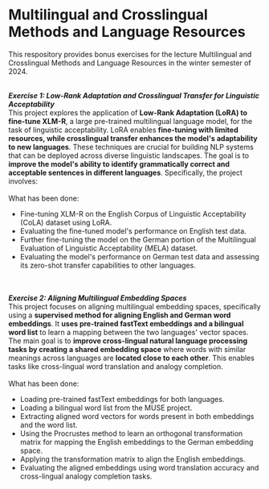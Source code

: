 # Multilingual and Crosslingual Methods and Language Resources

This respository provides bonus exercises for the lecture Multilingual and Crosslingual Methods and Language Resources in the winter semester of 2024. 
<br><br>

***Exercise 1: Low-Rank Adaptation and Crosslingual Transfer for Linguistic Acceptability***
<br>
This project explores the application of **Low-Rank Adaptation (LoRA) to fine-tune XLM-R**, a large pre-trained multilingual language model, for the task of linguistic acceptability. LoRA enables **fine-tuning with limited resources, while crosslingual transfer enhances the model's adaptability to new languages**. These techniques are crucial for building NLP systems that can be deployed across diverse linguistic landscapes. The goal is to **improve the model's ability to identify grammatically correct and acceptable sentences in different languages**. Specifically, the project involves:
<br><br>
What has been done:
<br>
- Fine-tuning XLM-R on the English Corpus of Linguistic Acceptability (CoLA) dataset using LoRA.
- Evaluating the fine-tuned model's performance on English test data.
- Further fine-tuning the model on the German portion of the Multilingual Evaluation of Linguistic Acceptability (MELA) dataset.
- Evaluating the model's performance on German test data and assessing its zero-shot transfer capabilities to other languages.
<br><br><br>


***Exercise 2: Aligning Multilingual Embedding Spaces***
<br>
This project focuses on aligning multilingual embedding spaces, specifically using a **supervised method for aligning English and German word embeddings**. It **uses pre-trained fastText embeddings and a bilingual word list** to learn a mapping between the two languages' vector spaces. The main goal is to **improve cross-lingual natural language processing tasks by creating a shared embedding space** where words with similar meanings across languages are **located close to each other**. This enables tasks like cross-lingual word translation and analogy completion.
<br><br>
What has been done:
<br>
- Loading pre-trained fastText embeddings for both languages.
- Loading a bilingual word list from the MUSE project.
- Extracting aligned word vectors for words present in both embeddings and the word list.
- Using the Procrustes method to learn an orthogonal transformation matrix for mapping the English embeddings to the German embedding space.
- Applying the transformation matrix to align the English embeddings.
- Evaluating the aligned embeddings using word translation accuracy and cross-lingual analogy completion tasks.
